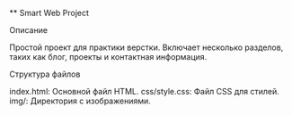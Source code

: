 ** Smart Web Project

Описание

Простой проект для практики верстки. Включает несколько разделов, таких как блог, проекты и контактная информация.

Структура файлов

index.html: Основной файл HTML.
css/style.css: Файл CSS для стилей.
img/: Директория с изображениями.
